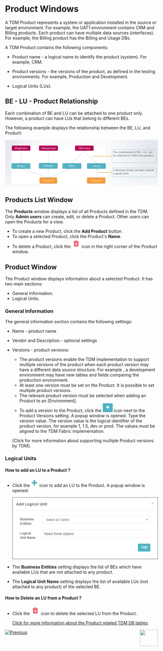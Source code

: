 # Product Windows

A TDM Product represents a system or application installed in the source or target environment. For example, the UAT1 environment contains CRM and Billing products. Each product can have multiple data sources (interfaces). For example, the Billing product has the Billing and Usage DBs.

A TDM Product contains the following components:

- Product name - a logical name to identify the product (system). For example, CRM.
- Product versions - the versions of the product, as defined in the testing environments. For example, Production and Development.

- Logical Units (LUs).

## BE - LU - Product Relationship

Each combination of BE and LU can be attached to one product only. However, a product can have LUs that belong to different BEs.

The following example displays the relationship between the BE, LU, and Product:

![be-prod-lu](images/be_lu_product_relation.png)



## Products List Window

The **Products** window displays a list of all Products defined in the TDM.  Only **Admin users** can create, edit, or delete a Product. Other users can open the Products for a view.

-   To create a new Product, click the **Add Product** button.
-   To open a selected Product, click the Product's **Name**.
-   To delete a Product, click the ![delete](images/delete_icon.png) icon in the right corner of the Product window.

## Product Window

The Product window displays information about a selected Product. It has two main sections:

- General Information.
- Logical Units.

### General Information

The general information section contains the following settings:

- Name  - product name

- Vendor and Description - optional settings

- Versions - product versions:

  -  The product versions enable the TDM implementation to support multiple versions of the product when each product version may have a different data source structure. For example , a development environment may have new tables and fields comparing the production environment. 
  - At least one version must be set on the Product. It is possible to set multiple product versions. 
  - The relevant product version must be selected when adding an Product to an [Environment].
  - To add a version to the Product, click the  ![delete](images/plus_icon_prod_version.png) icon next to the Product Versions setting. A popup window is opened. Type the version value. The version value is the logical identifier of the product version,  for example 1, 1.5, dev or prod. The values must be aligned to the TDM Fabric implementation. 

  [Click for more information about supporting multiple Product versions by TDM].

### Logical Units

#### How to add an LU to a Product ?

- Click the ![plus](images/plus_icon.png) icon to add an LU to the Product.  A popup window is opened:

  ![add_lu](images/prod_add_lu.png)

- The **Business Entities** setting displays the list of BEs which have available LUs that are not attached to any product.

- The **Logical Unit Name** setting displays the list of available LUs (not attached to any product) of the selected BE.

  

#### How to Delete an LU from a Product ? 

- Click the ![be_delete](images/delete_icon.png) icon to  delete the selected LU from the Product.

  [Click for more information about the Product related TDM DB tables](/articles/TDM/tdm_gui/06_be_product_tdmdb_tables.md).

 [![Previous](/articles/images/Previous.png)](04_tdm_gui_business_entity_window.md)[<img align="right" width="60" height="54" src="/articles/images/Next.png">](06_be_product_tdmdb_tables.md)